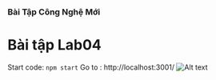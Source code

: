 ### Bài Tập Công Nghệ Mới
# Bài tập Lab04
Start code: `npm start`
Go to : http://localhost:3001/
![Alt text](https://i.imgur.com/LFAYNjA.png)




